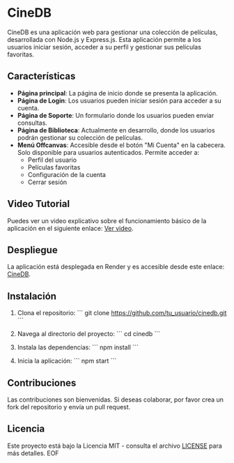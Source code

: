 # CineDB

CineDB es una aplicación web para gestionar una colección de películas, desarrollada con Node.js y Express.js. Esta aplicación permite a los usuarios iniciar sesión, acceder a su perfil y gestionar sus películas favoritas.

## Características

- **Página principal**: La página de inicio donde se presenta la aplicación.
- **Página de Login**: Los usuarios pueden iniciar sesión para acceder a su cuenta.
- **Página de Soporte**: Un formulario donde los usuarios pueden enviar consultas.
- **Página de Biblioteca**: Actualmente en desarrollo, donde los usuarios podrán gestionar su colección de películas.
- **Menú Offcanvas**: Accesible desde el botón "Mi Cuenta" en la cabecera. Solo disponible para usuarios autenticados. Permite acceder a:
  - Perfil del usuario
  - Películas favoritas
  - Configuración de la cuenta
  - Cerrar sesión

## Video Tutorial

Puedes ver un video explicativo sobre el funcionamiento básico de la aplicación en el siguiente enlace: [Ver video](https://youtu.be/3DQL8NqUkH4).

## Despliegue

La aplicación está desplegada en Render y es accesible desde este enlace: [CineDB](https://cinedb.onrender.com/home.html).

## Instalación

1. Clona el repositorio:
   \`\`\`
   git clone https://github.com/tu_usuario/cinedb.git
   \`\`\`

2. Navega al directorio del proyecto:
   \`\`\`
   cd cinedb
   \`\`\`

3. Instala las dependencias:
   \`\`\`
   npm install
   \`\`\`

4. Inicia la aplicación:
   \`\`\`
   npm start
   \`\`\`

## Contribuciones

Las contribuciones son bienvenidas. Si deseas colaborar, por favor crea un fork del repositorio y envía un pull request.

## Licencia

Este proyecto está bajo la Licencia MIT - consulta el archivo [LICENSE](LICENSE) para más detalles.
EOF
